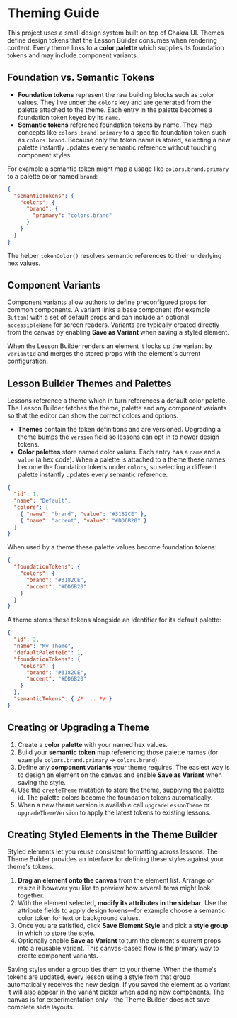 # Theming Guide

This project uses a small design system built on top of Chakra UI. Themes define
design tokens that the Lesson Builder consumes when rendering content. Every
theme links to a **color palette** which supplies its foundation tokens and may
include component variants.

## Foundation vs. Semantic Tokens

* **Foundation tokens** represent the raw building blocks such as color values.
  They live under the `colors` key and are generated from the palette attached
  to the theme. Each entry in the palette becomes a foundation token keyed by its
  `name`.
* **Semantic tokens** reference foundation tokens by name. They map concepts like
  `colors.brand.primary` to a specific foundation token such as `colors.brand`.
  Because only the token name is stored, selecting a new palette instantly
  updates every semantic reference without touching component styles.

For example a semantic token might map a usage like `colors.brand.primary` to a
palette color named `brand`:

```json
{
  "semanticTokens": {
    "colors": {
      "brand": {
        "primary": "colors.brand"
      }
    }
  }
}
```

The helper `tokenColor()` resolves semantic references to their underlying hex values.

## Component Variants

Component variants allow authors to define preconfigured props for common
components. A variant links a base component (for example `Button`) with a set
of default props and can include an optional `accessibleName` for screen
readers. Variants are typically created directly from the canvas by enabling
**Save as Variant** when saving a styled element.

When the Lesson Builder renders an element it looks up the variant by `variantId` and merges the stored props with the element's current configuration.

## Lesson Builder Themes and Palettes

Lessons reference a theme which in turn references a default color palette.  The Lesson Builder fetches the theme, palette and any component variants so that the editor can show the correct colors and options.

* **Themes** contain the token definitions and are versioned.  Upgrading a theme bumps the `version` field so lessons can opt in to newer design tokens.
* **Color palettes** store named color values. Each entry has a `name` and a
  `value` (a hex code). When a palette is attached to a theme these names become
  the foundation tokens under `colors`, so selecting a different palette
  instantly updates every semantic reference.

```json
{
  "id": 1,
  "name": "Default",
  "colors": [
    { "name": "brand", "value": "#3182CE" },
    { "name": "accent", "value": "#DD6B20" }
  ]
}
```

When used by a theme these palette values become foundation tokens:

```json
{
  "foundationTokens": {
    "colors": {
      "brand": "#3182CE",
      "accent": "#DD6B20"
    }
  }
}
```

A theme stores these tokens alongside an identifier for its default palette:

```json
{
  "id": 3,
  "name": "My Theme",
  "defaultPaletteId": 1,
  "foundationTokens": {
    "colors": {
      "brand": "#3182CE",
      "accent": "#DD6B20"
    }
  },
  "semanticTokens": { /* ... */ }
}
```

## Creating or Upgrading a Theme

1. Create a **color palette** with your named hex values.
2. Build your **semantic token** map referencing those palette names (for example `colors.brand.primary` &rarr; `colors.brand`).
3. Define any **component variants** your theme requires. The easiest way is to
   design an element on the canvas and enable **Save as Variant** when saving the
   style.
4. Use the `createTheme` mutation to store the theme, supplying the palette id.  The palette colors become the foundation tokens automatically.
5. When a new theme version is available call `upgradeLessonTheme` or `upgradeThemeVersion` to apply the latest tokens to existing lessons.

## Creating Styled Elements in the Theme Builder

Styled elements let you reuse consistent formatting across lessons. The Theme
Builder provides an interface for defining these styles against your theme's
tokens.

1. **Drag an element onto the canvas** from the element list. Arrange or resize
   it however you like to preview how several items might look together.
2. With the element selected, **modify its attributes in the sidebar**. Use the
   attribute fields to apply design tokens&mdash;for example choose a semantic
   color token for text or background values.
3. Once you are satisfied, click **Save Element Style** and pick a **style
   group** in which to store the style.
4. Optionally enable **Save as Variant** to turn the element's current props
   into a reusable variant. This canvas-based flow is the primary way to create
   component variants.

Saving styles under a group ties them to your theme. When the theme's tokens are
updated, every lesson using a style from that group automatically receives the
new design. If you saved the element as a variant it will also appear in the
variant picker when adding new components. The canvas is for experimentation
only&mdash;the Theme Builder does not save complete slide layouts.


